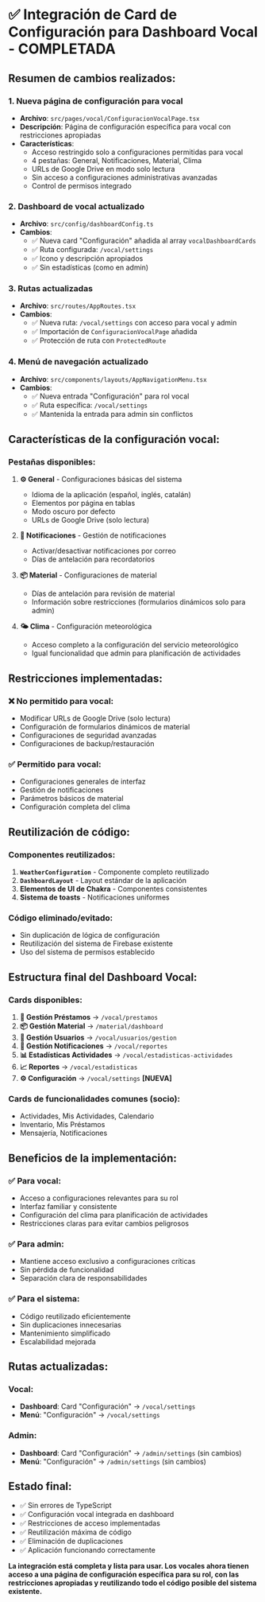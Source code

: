 # ✅ **Integración de Card de Configuración para Dashboard Vocal - COMPLETADA**

## **Resumen de cambios realizados:**

### **1. Nueva página de configuración para vocal**
- **Archivo**: `src/pages/vocal/ConfiguracionVocalPage.tsx`
- **Descripción**: Página de configuración específica para vocal con restricciones apropiadas
- **Características**:
  - Acceso restringido solo a configuraciones permitidas para vocal
  - 4 pestañas: General, Notificaciones, Material, Clima
  - URLs de Google Drive en modo solo lectura
  - Sin acceso a configuraciones administrativas avanzadas
  - Control de permisos integrado

### **2. Dashboard de vocal actualizado**
- **Archivo**: `src/config/dashboardConfig.ts`
- **Cambios**:
  - ✅ Nueva card "Configuración" añadida al array `vocalDashboardCards`
  - ✅ Ruta configurada: `/vocal/settings`
  - ✅ Icono y descripción apropiados
  - ✅ Sin estadísticas (como en admin)

### **3. Rutas actualizadas**
- **Archivo**: `src/routes/AppRoutes.tsx`
- **Cambios**:
  - ✅ Nueva ruta: `/vocal/settings` con acceso para vocal y admin
  - ✅ Importación de `ConfiguracionVocalPage` añadida
  - ✅ Protección de ruta con `ProtectedRoute`

### **4. Menú de navegación actualizado**
- **Archivo**: `src/components/layouts/AppNavigationMenu.tsx`
- **Cambios**:
  - ✅ Nueva entrada "Configuración" para rol vocal
  - ✅ Ruta específica: `/vocal/settings`
  - ✅ Mantenida la entrada para admin sin conflictos

## **Características de la configuración vocal:**

### **Pestañas disponibles:**
1. **⚙️ General** - Configuraciones básicas del sistema
   - Idioma de la aplicación (español, inglés, catalán)
   - Elementos por página en tablas
   - Modo oscuro por defecto
   - URLs de Google Drive (solo lectura)

2. **📢 Notificaciones** - Gestión de notificaciones
   - Activar/desactivar notificaciones por correo
   - Días de antelación para recordatorios

3. **📦 Material** - Configuraciones de material
   - Días de antelación para revisión de material
   - Información sobre restricciones (formularios dinámicos solo para admin)

4. **🌤️ Clima** - Configuración meteorológica
   - Acceso completo a la configuración del servicio meteorológico
   - Igual funcionalidad que admin para planificación de actividades

## **Restricciones implementadas:**

### **❌ No permitido para vocal:**
- Modificar URLs de Google Drive (solo lectura)
- Configuración de formularios dinámicos de material
- Configuraciones de seguridad avanzadas
- Configuraciones de backup/restauración

### **✅ Permitido para vocal:**
- Configuraciones generales de interfaz
- Gestión de notificaciones
- Parámetros básicos de material
- Configuración completa del clima

## **Reutilización de código:**

### **Componentes reutilizados:**
1. **`WeatherConfiguration`** - Componente completo reutilizado
2. **`DashboardLayout`** - Layout estándar de la aplicación
3. **Elementos de UI de Chakra** - Componentes consistentes
4. **Sistema de toasts** - Notificaciones uniformes

### **Código eliminado/evitado:**
- Sin duplicación de lógica de configuración
- Reutilización del sistema de Firebase existente
- Uso del sistema de permisos establecido

## **Estructura final del Dashboard Vocal:**

### **Cards disponibles:**
1. **🎯 Gestión Préstamos** → `/vocal/prestamos`
2. **📦 Gestión Material** → `/material/dashboard`
3. **👥 Gestión Usuarios** → `/vocal/usuarios/gestion`
4. **📢 Gestión Notificaciones** → `/vocal/reportes`
5. **📊 Estadísticas Actividades** → `/vocal/estadisticas-actividades`
6. **📈 Reportes** → `/vocal/estadisticas`
7. **⚙️ Configuración** → `/vocal/settings` **[NUEVA]**

### **Cards de funcionalidades comunes (socio):**
- Actividades, Mis Actividades, Calendario
- Inventario, Mis Préstamos
- Mensajería, Notificaciones

## **Beneficios de la implementación:**

### **✅ Para vocal:**
- Acceso a configuraciones relevantes para su rol
- Interfaz familiar y consistente
- Configuración del clima para planificación de actividades
- Restricciones claras para evitar cambios peligrosos

### **✅ Para admin:**
- Mantiene acceso exclusivo a configuraciones críticas
- Sin pérdida de funcionalidad
- Separación clara de responsabilidades

### **✅ Para el sistema:**
- Código reutilizado eficientemente
- Sin duplicaciones innecesarias
- Mantenimiento simplificado
- Escalabilidad mejorada

## **Rutas actualizadas:**

### **Vocal:**
- **Dashboard**: Card "Configuración" → `/vocal/settings`
- **Menú**: "Configuración" → `/vocal/settings`

### **Admin:**
- **Dashboard**: Card "Configuración" → `/admin/settings` (sin cambios)
- **Menú**: "Configuración" → `/admin/settings` (sin cambios)

## **Estado final:**
- ✅ Sin errores de TypeScript
- ✅ Configuración vocal integrada en dashboard
- ✅ Restricciones de acceso implementadas
- ✅ Reutilización máxima de código
- ✅ Eliminación de duplicaciones
- ✅ Aplicación funcionando correctamente

**La integración está completa y lista para usar. Los vocales ahora tienen acceso a una página de configuración específica para su rol, con las restricciones apropiadas y reutilizando todo el código posible del sistema existente.**
